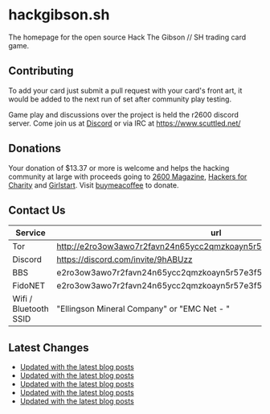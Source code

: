 # hackgibson.sh
The homepage for the open source Hack The Gibson // SH trading card game.


## Contributing

To add your card just submit a pull request with your card's front art, it would be added to the next run of set after community play testing.

Game play and discussions over the project is held the r2600 discord server. Come join us at [Discord](https://discord.com/invite/9hABUzz) or via IRC at https://www.scuttled.net/


## Donations

Your donation of $13.37 or more is welcome and helps the hacking community at large with proceeds going to [2600 Magazine](https://2600.com/), [Hackers for Charity](https://hackersforcharity.org) and [Girlstart](https://girlstart.org).  Visit [buymeacoffee](https://www.buymeacoffee.com/hackgibson.sh) to donate.


## Contact Us

Service | url
-|-
Tor | http://e2ro3ow3awo7r2favn24n65ycc2qmzkoayn5r57e3f56nvjwdcgg32ad.onion
Discord | https://discord.com/invite/9hABUzz
BBS | e2ro3ow3awo7r2favn24n65ycc2qmzkoayn5r57e3f56nvjwdcgg32ad.onion:23
FidoNET | e2ro3ow3awo7r2favn24n65ycc2qmzkoayn5r57e3f56nvjwdcgg32ad.onion:24554
Wifi / Bluetooth SSID | "Ellingson Mineral Company" or "EMC Net - <fidonet address>"

## Latest Changes
<!-- BLOG-POST-LIST:START -->
- [Updated with the latest blog posts](https://github.com/DFW2600/hackgibson.sh/commit/0eb07484b533156d293284ddf10e00226cd6324a)
- [Updated with the latest blog posts](https://github.com/DFW2600/hackgibson.sh/commit/097c5c45a93baad1e72d993d919164b56f25f1cf)
- [Updated with the latest blog posts](https://github.com/DFW2600/hackgibson.sh/commit/4d9ff29599d63bbf8410e2d171cf91aa870f0079)
- [Updated with the latest blog posts](https://github.com/DFW2600/hackgibson.sh/commit/ea96d1b230a5b3a5a2f0f6af3f00dc892198189f)
- [Updated with the latest blog posts](https://github.com/DFW2600/hackgibson.sh/commit/8128be539b1b7aa8174f0ed3c991f8058f7659d7)
<!-- BLOG-POST-LIST:END -->
